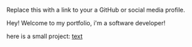Replace this with a link to your a GitHub or social media profile.

Hey! Welcome to my portfolio, i'm a software developer!

here is a small project: [text](https://codesandbox.io/s/github/shivarajloni/Rick-And-Morty-API)
